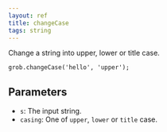 ```yaml
---
layout: ref
title: changeCase
tags: string
---
```

Change a string into upper, lower or title case.

    grob.changeCase('hello', 'upper');

## Parameters
- `s`: The input string.
- `casing`: One of `upper`, `lower` or `title` case.
